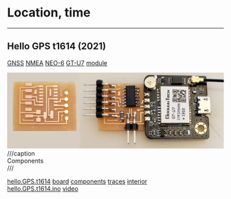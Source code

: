 # Location, time

---

## Hello GPS t1614 (2021)

[GNSS](https://www.gps.gov/systems/gnss) [NMEA](https://gpsd.gitlab.io/gpsd/NMEA.html) [NEO-6](https://www.u-blox.com/sites/default/files/products/documents/NEO-6_DataSheet_(GPS.G6-HW-09005).pdf) [GT-U7](https://images-na.ssl-images-amazon.com/images/I/91tuvtrO2jL.pdf) [module](https://www.amazon.com/Microcontroller-Compatible-Sensitivity-Navigation-Positioning/dp/B07P8YMVNT)  

![](GPS/hello.GPS.t1614.jpg)  
///caption  
Components  
///

[hello.GPS.t1614](GPS/hello.GPS.t1614) [board](GPS/hello.GPS.t1614.png) [components](GPS/hello.GPS.t1614.jpg) [traces](GPS/hello.GPS.t1614.traces.png) [interior](GPS/hello.GPS.t1614.interior.png)  
[hello.GPS.t1614.ino](GPS/hello.GPS.t1614.ino) [video](GPS/hello.GPS.t1614.mp4)
